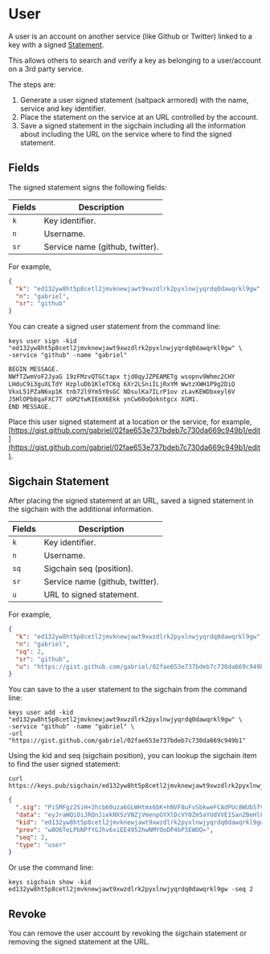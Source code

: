 # User

A user is an account on another service (like Github or Twitter) linked to a key with a signed
[Statement](specs/sigchain.md#Statement).

This allows others to search and verify a key as belonging to a user/account on a 3rd party service.

The steps are:

1. Generate a user signed statement (saltpack armored) with the name, service and key identifier.
2. Place the statement on the service at an URL controlled by the account.
3. Save a signed statement in the sigchain including all the information about including the URL on the service where to find the signed statement.

## Fields

The signed statement signs the following fields:

| Fields | Description                     |
| ------ | ------------------------------- |
| `k`    | Key identifier.                 |
| `n`    | Username.                       |
| `sr`   | Service name (github, twitter). |

For example,

```json
{
  "k": "ed132yw8ht5p8cetl2jmvknewjawt9xwzdlrk2pyxlnwjyqrdq0dawqrkl9gw",
  "n": "gabriel",
  "sr": "github"
}
```

You can create a signed user statement from the command line:

```shell
keys user sign -kid "ed132yw8ht5p8cetl2jmvknewjawt9xwzdlrk2pyxlnwjyqrdq0dawqrkl9gw" \
-service "github" -name "gabriel"
```

```txt
BEGIN MESSAGE.
NWfTZwmVoF2JyaG 19zFMzvQTGCtapx tjd0qyJZPEAMETg wsopnv9Whmc2CHY
LHduC9i3guXLTdY HzpluDb1KleTCKq 6Xr2LSniILjRxYM WwtzXWH1P9g2DiQ
VkxL51PZaN6xp1K tnb72l9Ym5Y0sGC NDsulKa7ILrP1ov zLavKEWDbxeyl6V
J5HlOPb8qaFXC7T oGM2twKIEmX6Ekk ynCw60oQokntgcx XGM1.
END MESSAGE.
```

Place this user signed statement at a location or the service, for example, [https://gist.github.com/gabriel/02fae653e737bdeb7c730da669c949b1/edit](https://gist.github.com/gabriel/02fae653e737bdeb7c730da669c949b1/edit).

## Sigchain Statement

After placing the signed statement at an URL, saved a signed statement in the sigchain with the additional information.

| Fields | Description                     |
| ------ | ------------------------------- |
| `k`    | Key identifier.                 |
| `n`    | Username.                       |
| `sq`   | Sigchain seq (position).        |
| `sr`   | Service name (github, twitter). |
| `u`    | URL to signed statement.        |

For example,

```json
{
  "k": "ed132yw8ht5p8cetl2jmvknewjawt9xwzdlrk2pyxlnwjyqrdq0dawqrkl9gw",
  "n": "gabriel",
  "sq": 2,
  "sr": "github",
  "u": "https://gist.github.com/gabriel/02fae653e737bdeb7c730da669c949b1"
}
```

You can save to the a user statement to the sigchain from the command line:

```shell
keys user add -kid "ed132yw8ht5p8cetl2jmvknewjawt9xwzdlrk2pyxlnwjyqrdq0dawqrkl9gw" \
-service "github" -name "gabriel" \
-url "https://gist.github.com/gabriel/02fae653e737bdeb7c730da669c949b1"
```

Using the kid and seq (sigchain position), you can lookup the sigchain item to find the user signed statement:

```shell
curl https://keys.pub/sigchain/ed132yw8ht5p8cetl2jmvknewjawt9xwzdlrk2pyxlnwjyqrdq0dawqrkl9gw/1
```

```json
{
  ".sig": "PiSMFgz2SiH+2hcb60uza6GLWHtmx6bK+hNVF8uFvSbkweFCAdPUc8WUbSfVo3fL7Msbf69kqwjjj2Rv98CxAA==",
  "data": "eyJraWQiOiJRQnJiekNXSzVNZjVmenpGYXlDcVY0Zm5aYUdVVE1SanZBeHlFcWYzODhzdCIsIm5hbWUiOiJnYWJyaWVsIiwic2VxIjoyLCJzZXJ2aWNlIjoiZ2l0aHViIiwidXJsIjoiaHR0cHM6Ly9naXN0LmdpdGh1Yi5jb20vZ2FicmllbC8wMWNlNDNhYTg2N2FhM2IwMTA1YTZkMThiZTdjOThmNiJ9",
  "kid": "ed132yw8ht5p8cetl2jmvknewjawt9xwzdlrk2pyxlnwjyqrdq0dawqrkl9gw",
  "prev": "w8O6TeLPbNPfYGJhv6xiEE4952hwNMYOoDP4bP3EWOQ=",
  "seq": 2,
  "type": "user"
}
```

Or use the command line:

```shell
keys sigchain show -kid ed132yw8ht5p8cetl2jmvknewjawt9xwzdlrk2pyxlnwjyqrdq0dawqrkl9gw -seq 2
```

## Revoke

You can remove the user account by revoking the sigchain statement or removing the signed statement at the URL.
